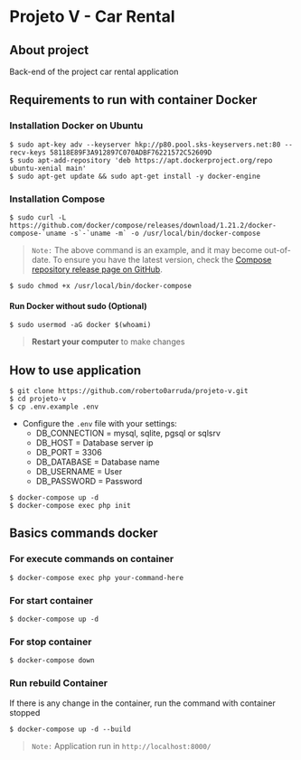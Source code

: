 # Projeto V - Car Rental

## About project
Back-end of the project car rental application

## Requirements to run with container Docker
### Installation Docker on Ubuntu
```console
$ sudo apt-key adv --keyserver hkp://p80.pool.sks-keyservers.net:80 --recv-keys 58118E89F3A912897C070ADBF76221572C52609D
$ sudo apt-add-repository 'deb https://apt.dockerproject.org/repo ubuntu-xenial main'
$ sudo apt-get update && sudo apt-get install -y docker-engine
```

### Installation Compose
```console
$ sudo curl -L https://github.com/docker/compose/releases/download/1.21.2/docker-compose-`uname -s`-`uname -m` -o /usr/local/bin/docker-compose
```

> `Note:` The above command is an example, and it may become out-of-date. To ensure you have the latest version, check the [Compose repository release page on GitHub](https://github.com/docker/compose/releases).

```console
$ sudo chmod +x /usr/local/bin/docker-compose
```

#### Run Docker without sudo (Optional)
```console
$ sudo usermod -aG docker $(whoami)
```
> **Restart your computer** to make changes

## How to use application
```console
$ git clone https://github.com/roberto0arruda/projeto-v.git
$ cd projeto-v
$ cp .env.example .env
```
- Configure the `.env` file with your settings: 
    - DB_CONNECTION = mysql, sqlite, pgsql or sqlsrv
    - DB_HOST       = Database server ip
    - DB_PORT       = 3306
    - DB_DATABASE   = Database name
    - DB_USERNAME   = User
    - DB_PASSWORD   = Password

```console
$ docker-compose up -d
$ docker-compose exec php init
```
## Basics commands docker
### For execute commands on container
```console
$ docker-compose exec php your-command-here
```

### For start container
```console
$ docker-compose up -d
```

### For stop container
```console
$ docker-compose down
```

### Run rebuild Container
If there is any change in the container, run the command with container stopped
```console
$ docker-compose up -d --build
```

> `Note:` Application run in `http://localhost:8000/`